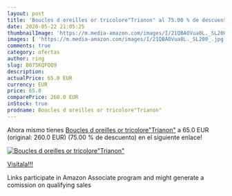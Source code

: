 ```yaml
---
layout: post
title: 'Boucles d oreilles or tricolore"Trianon" al 75.00 % de descuento'
date: 2020-05-22 21:05:25
thumbnailImage: 'https://m.media-amazon.com/images/I/21QBAOVua8L._SL200_.jpg'
images: [ 'https://m.media-amazon.com/images/I/21QBAOVua8L._SL200_.jpg' ]
comments: true
category: ofertas
author: ring
slug: B075KQFQQ9
description:
actualPrice: 65.0 EUR
currency: EUR
price: 65.0
comparePrice: 260.0 EUR
inStock: true
prodname: Boucles d oreilles or tricolore"Trianon"
---
```


Ahora mismo tienes [Boucles d oreilles or tricolore"Trianon"](https://www.amazon.fr/dp/B075KQFQQ9/?tag=tolees0d-21) a 65.0 EUR (original: 260.0 EUR) (75.00 %  de descuento) en el siguiente enlace!

[![Boucles d oreilles or tricolore"Trianon"](https://m.media-amazon.com/images/I/21QBAOVua8L._SL200_.jpg)](https://www.amazon.fr/dp/B075KQFQQ9/?tag=tolees0d-21)

[Visítala!!!](https://www.amazon.fr/dp/B075KQFQQ9/?tag=tolees0d-21)

Links participate in Amazon Associate program and might generate a comission on qualifying sales
